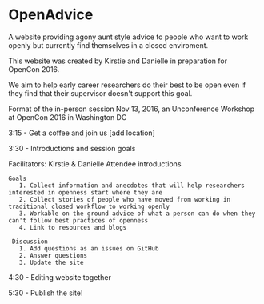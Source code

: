 # OpenAdvice
A website providing agony aunt style advice to people who want to work openly but currently find themselves in a closed enviroment.

This website was created by Kirstie and Danielle in preparation for OpenCon 2016.

We aim to help early career researchers do their best to be open even if they find that their supervisor doesn't support this goal.

Format of the in-person session Nov 13, 2016, an Unconference Workshop at OpenCon 2016 in Washington DC

3:15 - Get a coffee and join us [add location]

3:30 - Introductions and session goals

   Facilitators: Kirstie & Danielle
   Attendee introductions
    
    Goals
       1. Collect information and anecdotes that will help researchers interested in openness start where they are
       2. Collect stories of people who have moved from working in traditional closed workflow to working openly
       3. Workable on the ground advice of what a person can do when they can't follow best practices of openness 
       4. Link to resources and blogs
        
     Discussion
       1. Add questions as an issues on GitHub
       2. Answer questions
       3. Update the site
        
        
4:30 - Editing website together

5:30 - Publish the site!
        

